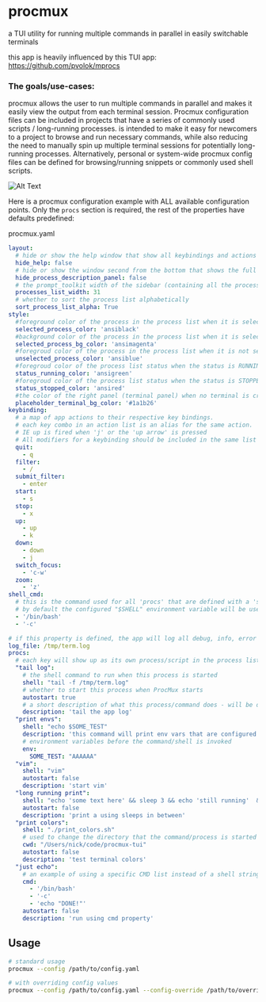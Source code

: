 # procmux

a TUI utility for running multiple commands in parallel in easily switchable terminals

this app is heavily influenced by this TUI app: https://github.com/pvolok/mprocs

### The goals/use-cases:

procmux allows the user to run multiple commands in parallel and makes it
easily view the output from each terminal session.
Procmux configuration files can be included in projects that have a series of commonly used scripts / long-running
processes.
is intended to make it easy for newcomers to a project to browse and run necessary commands, while also reducing the
need to manually spin up multiple terminal sessions for potentially long-running processes.
Alternatively, personal or system-wide procmux config files can be defined for browsing/running snippets or commonly used shell
scripts.

![Alt Text](https://github.com/napisani/procmux/blob/main/demo.gif)

Here is a procmux configuration example with ALL available configuration points.
Only the `procs` section is required, the rest of the properties have defaults predefined:

procmux.yaml

```yaml
layout:
  # hide or show the help window that show all keybindings and actions at the bottom of the screen
  hide_help: false
  # hide or show the window second from the bottom that shows the full command name and the description
  hide_process_description_panel: false
  # the prompt_toolkit width of the sidebar (containing all the process names)
  processes_list_width: 31
  # whether to sort the process list alphabetically
  sort_process_list_alpha: True
style:
  #foreground color of the process in the process list when it is selected
  selected_process_color: 'ansiblack'
  #background color of the process in the process list when it is selected
  selected_process_bg_color: 'ansimagenta'
  #foregroud color of the process in the process list when it is not selected
  unselected_process_color: 'ansiblue'
  #foregroud color of the process list status when the status is RUNNING
  status_running_color: 'ansigreen'
  #foregroud color of the process list status when the status is STOPPED
  status_stopped_color: 'ansired'
  #the color of the right panel (terminal panel) when no terminal is created/selected yet
  placeholder_terminal_bg_color: '#1a1b26'
keybinding:
  # a map of app actions to their respective key bindings.
  # each key combo in an action list is an alias for the same action.
  # IE up is fired when 'j' or the 'up arrow' is pressed
  # All modifiers for a keybinding should be included in the same list element IE: switch focus - 'c-w' (Control-W)
  quit:
    - q
  filter:
    - /
  submit_filter:
    - enter
  start:
    - s
  stop:
    - x
  up:
    - up
    - k
  down:
    - down
    - j
  switch_focus:
    - 'c-w'
  zoom:
    - 'z'
shell_cmd:
  # this is the command used for all 'procs' that are defined with a 'shell' property.
  # by default the configured "$SHELL" environment variable will be used.
  - '/bin/bash'
  - '-c'

# if this property is defined, the app will log all debug, info, error level logs to the designated file
log_file: /tmp/term.log
procs:
  # each key will show up as its own process/script in the process list
  "tail log":
    # the shell command to run when this process is started
    shell: "tail -f /tmp/term.log"
    # whether to start this process when ProcMux starts
    autostart: true
    # a short description of what this process/command does - will be displayed at the bottom of the screen when selected
    description: 'tail the app log'
  "print envs":
    shell: "echo $SOME_TEST"
    description: 'this command will print env vars that are configured in the child pid'
    # environment variables before the command/shell is invoked
    env:
      SOME_TEST: "AAAAAA"
  "vim":
    shell: "vim"
    autostart: false
    description: 'start vim'
  "long running print":
    shell: "echo 'some text here' && sleep 3 && echo 'still running'  && sleep 3 && echo 'final text'"
    autostart: false
    description: 'print a using sleeps in between'
  "print colors":
    shell: "./print_colors.sh"
    # used to change the directory that the command/process is started from
    cwd: "/Users/nick/code/procmux-tui"
    autostart: false
    description: 'test terminal colors'
  "just echo":
    # an example of using a specific CMD list instead of a shell string
    cmd:
      - '/bin/bash'
      - '-c'
      - 'echo "DONE!"'
    autostart: false
    description: 'run using cmd property'
```


## Usage

```bash
# standard usage
procmux --config /path/to/config.yaml

# with overriding config values
procmux --config /path/to/config.yaml --config-override /path/to/override-file.yaml
```